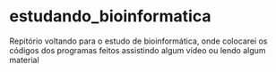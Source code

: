 # estudando_bioinformatica
Repitório voltando para o estudo de bioinformática, onde colocarei os códigos dos programas feitos assistindo algum vídeo ou lendo algum material 
